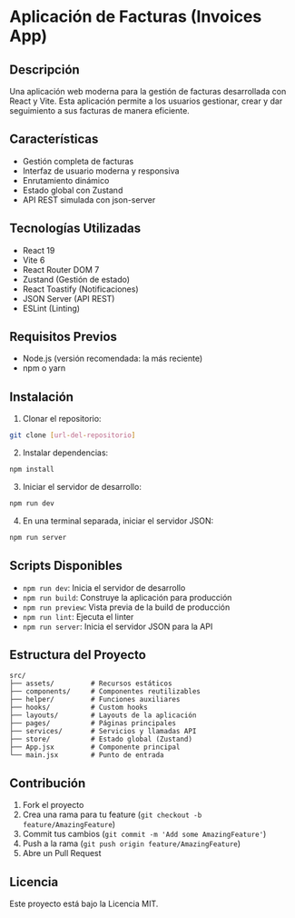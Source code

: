 # Aplicación de Facturas (Invoices App)

## Descripción
Una aplicación web moderna para la gestión de facturas desarrollada con React y Vite. Esta aplicación permite a los usuarios gestionar, crear y dar seguimiento a sus facturas de manera eficiente.

## Características
- Gestión completa de facturas
- Interfaz de usuario moderna y responsiva
- Enrutamiento dinámico
- Estado global con Zustand
- API REST simulada con json-server

## Tecnologías Utilizadas
- React 19
- Vite 6
- React Router DOM 7
- Zustand (Gestión de estado)
- React Toastify (Notificaciones)
- JSON Server (API REST)
- ESLint (Linting)

## Requisitos Previos
- Node.js (versión recomendada: la más reciente)
- npm o yarn

## Instalación

1. Clonar el repositorio:
```bash
git clone [url-del-repositorio]
```

2. Instalar dependencias:
```bash
npm install
```

3. Iniciar el servidor de desarrollo:
```bash
npm run dev
```

4. En una terminal separada, iniciar el servidor JSON:
```bash
npm run server
```

## Scripts Disponibles
- `npm run dev`: Inicia el servidor de desarrollo
- `npm run build`: Construye la aplicación para producción
- `npm run preview`: Vista previa de la build de producción
- `npm run lint`: Ejecuta el linter
- `npm run server`: Inicia el servidor JSON para la API

## Estructura del Proyecto
```
src/
├── assets/         # Recursos estáticos
├── components/     # Componentes reutilizables
├── helper/         # Funciones auxiliares
├── hooks/          # Custom hooks
├── layouts/        # Layouts de la aplicación
├── pages/          # Páginas principales
├── services/       # Servicios y llamadas API
├── store/          # Estado global (Zustand)
├── App.jsx         # Componente principal
└── main.jsx        # Punto de entrada
```

## Contribución
1. Fork el proyecto
2. Crea una rama para tu feature (`git checkout -b feature/AmazingFeature`)
3. Commit tus cambios (`git commit -m 'Add some AmazingFeature'`)
4. Push a la rama (`git push origin feature/AmazingFeature`)
5. Abre un Pull Request

## Licencia
Este proyecto está bajo la Licencia MIT.

